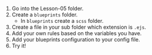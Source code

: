 1. Go into the Lesson-05 folder.
2. Create a `blueprints` folder.
    - In `blueprints` create a `scss` folder.
3. Create a file in your sub folder which extension is `.ejs`. 
4. Add your own rules based on the variables you have.
5. Add your blueprints configuration to your config file.
6. Try it!